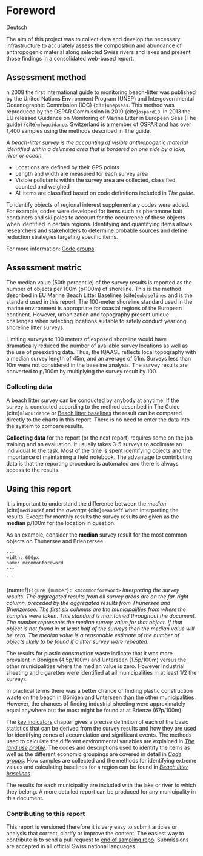 # Foreword

<a href="intro_de.html" > Deutsch </a>


The aim of this project was to collect data and develop the necessary infrastructure to accurately assess the composition and abundance of anthropogenic material along selected Swiss rivers and lakes and present those findings in a consolidated web-based report. 

## Assessment method

n 2008 the first international guide to monitoring beach-litter was published by the United Nations Environment Program (UNEP) and Intergovernmental Oceanographic Commission (IOC) {cite}`unepseas`. This method was reproduced by the OSPAR Commission in 2010 {cite}`ospard10`.  In 2013 the EU released Guidance on Monitoring of Marine Litter in European Seas (The guide) {cite}`mlwguidance`. Switzerland is a member of OSPAR and has over 1,400 samples using the methods described in The guide. 

*A beach-litter survey is the accounting of visible anthropogenic material identified within a delimited area that is bordered on one side by a lake, river or ocean.*

* Locations are defined by their GPS points 
* Length and width are measured for each survey area 
* Visible pollutants within the survey area are collected, classified, counted and weighed
* All items are classified based on code definitions included in _The guide_.

To identify objects of regional interest supplementary codes were added. For example, codes were developed for items such as pheromone bait containers and ski poles to account for the occurrence of these objects when identified in certain regions. Identifying and quantifying items allows researchers and stakeholders to determine probable sources and define reduction strategies targeting specific items. 

For more information: [Code groups](codegroups).


## Assessment metric

The median value (50th percentile) of the survey results is reported as the number of objects per 100m (p/100m) of shoreline. This is the method described in EU Marine Beach Litter Baselines {cite}`eubaselines` and is the standard used in this report. The 100-meter shoreline standard used in the marine environment is appropriate for coastal regions of the European continent. However, urbanization and topography present unique challenges when selecting locations suitable to safely conduct yearlong shoreline litter surveys.

Limiting surveys to 100 meters of exposed shoreline would have dramatically reduced the number of available survey locations as well as the use of preexisting data. Thus, the IQAASL reflects local topography with a median survey length of 45m, and an average of 51m. Surveys less than 10m were not considered in the baseline analysis. The survey results are converted to p/100m by multiplying the survey result by 100.


### Collecting data

A beach litter survey can be conducted by anybody at anytime. If the survey is conducted according to the method described in The Guide {cite}`mlwguidance` or [Beach litter baselines](threshhold) the result can be compared directly to the charts in this report. There is no need to enter the data into the system to compare results. 

__Collecting data__ for the report (or the next report) requires some on the job training and an evaluation. It usually takes 3-5 surveys to acclimate an individual to the task. Most of the time is spent identifying objects and the importance of maintaining a field notebook. The advantage to contributing data is that the reporting procedure is automated and there is always access to the results. 

## Using this report

It is important to understand the difference between the _median_ {cite}`mediandef` and the _average_ {cite}`meandeff` when interpreting the results. Except for monthly results the survey results are given as the __median__ p/100m for the location in question. 

As an example, consider the __median__ survey result for the most common objects on Thunersee and Brienzersee.


```{figure} resources/images/intro/tbexample.jpeg
---
width: 600px
name: mcommonforeword
---

` `

```

{numref}`Figure {number}: <mcommonforeword>` _Interpreting the survey results. The aggregated results from all survey areas are on the far-right column, preceded by the aggregated results from Thunersee and Brienzersee. The first six columns are the municipalities from where the samples were taken. This standard is maintained throughout the document. The number represents the median survey value for that object. If that object is not found in at least half of the surveys then the median value will be zero. The median value is a reasonable estimate of the number of objects likely to be found if a litter survey were repeated_. 

The results for plastic construction waste indicate that it was more prevalent in Bönigen (4.5p/100m) and Unterseen (1.5p/100m) versus the other municipalities where the median value is zero. However Industrial sheeting and cigarettes were identified at all municipalities in at least 1/2 the surveys. 

In practical terms there was a better chance of finding plastic construction waste on the beach in Bönigen and Unterseen than the other municipalities. However, the chances of finding industrial sheeting were approximately equal anywhere but the most might be found at at Brienze (67p/100m). 

The [key indicators](keyindicators) chapter gives a precise definition of each of the basic statistics that can be derived from the survey results and how they are used for identifying zones of accumulation and significant events. The methods used to calculate the different environmental variables are explained in [_The land use profile_](luseprofile). The codes and descriptions used to identify the items as well as the different economic groupings are covered in detail in [_Code groups_](codegroups). How samples are collected and the methods for identifying extreme values and calculating baselines for a region can be found in [_Beach litter baselines_](threshhold).

The results for each municipality are included with the lake or river to which they belong. A more detailed report can be produced for any municipality in this document. 

### Contributing to this report

This report is versioned therefore it is very easy to submit articles or analysis that correct, clarify or improve the content. The easiest way to contribute is to send a pull request to [end of sampling repo](https://github.com/hammerdirt-analyst/IQAASL-End-0f-Sampling-2021). Submissions are accepted in all official Swiss national languages.

